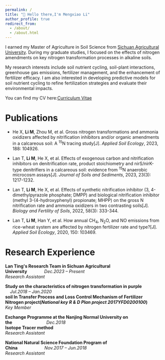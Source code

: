 ```yaml
---
permalink: /
title: "👋 Hello there,I'm Mengxiao Li"
author_profile: true
redirect_from: 
  - /about/
  - /about.html
---
```


I earned my Master of Agriculture in Soil Science from [Sichuan Agricultural University](https://www.sicau.edu.cn). During my graduate studies, I focused on the effects of nitrogen amendments on key nitrogen transformation processes in alkaline soils. 

My research interests include soil nutrient cycling, soil-plant interactions, greenhouse gas emissions, fertilizer management, and the enhancement of fertilizer efficacy. I am also interested in developing predictive models for soil nutrient cycling to refine fertilization strategies and evaluate their environmental impacts. 

You can find my CV here:[Curriculum Vitae ](../assets/CV.pdf)

Publications
======
- He X, **Li M**, Zhou M, et al. Gross nitrogen transformations and ammonia oxidizers affected by nitrification inhibitors and/or organic amendments in a calcareous soil: A <sup>15</sup>N tracing study[J]. *Applied Soil Ecology*, 2023, 188: 104926.

- Lan T, **Li M**, He X, et al. Effects of exogenous carbon and nitrification inhibitors on denitrification rate, product stoichiometry and nirS/nirK-type denitrifiers in a calcareous soil: evidence from <sup>15</sup>N anaerobic microcosm assays[J]. *Journal of Soils and Sediments*, 2023, 23(3): 1217-1232.

- Lan T, **Li M**, He X, et al. Effects of synthetic nitrification inhibitor (3, 4-dimethylpyrazole phosphate; DMPP) and biological nitrification inhibitor (methyl 3-(4-hydroxyphenyl) propionate; MHPP) on the gross N nitrification rate and ammonia oxidizers in two contrasting soils[J]. *Biology and Fertility of Soils*, 2022, 58(3): 333-344.

- Lan T, **Li M**, Han Y, et al. How annual CH<sub>4</sub>, N<sub>2</sub>O, and NO emissions from rice-wheat system are affected by nitrogen fertilizer rate and type?[J]. *Applied Soil Ecology*, 2020, 150: 103469.

Research Experience
======
**Lan Ting's Research Team in Sichuan Agricultural University**&nbsp;&nbsp;&nbsp;&nbsp;&nbsp;&nbsp;&nbsp;&nbsp;&nbsp;&nbsp;&nbsp;&nbsp;&nbsp;&nbsp;*Dec.2023 – Present*  
*Research Assistant*
  
**Study on the characteristics of nitrogen transformation in purple** &nbsp;&nbsp;&nbsp;&nbsp;*Jul.2018 – Jan.2020*   
**soil In Transfer Process and Loss Control Mechanism of Fertilizer**   
**Nitrogen project(*National key R & D Plan project 2017YFD0200100*)**    
*Key Member*
 

**Exchange Programme at the Nanjing Normal University on the**&nbsp;&nbsp;&nbsp;&nbsp;&nbsp;&nbsp;&nbsp;&nbsp;&nbsp;&nbsp;&nbsp;&nbsp;&nbsp;&nbsp;&nbsp;&nbsp;&nbsp;&nbsp;&nbsp;&nbsp;&nbsp;&nbsp;&nbsp;&nbsp;&nbsp;&nbsp;&nbsp;&nbsp;*Dec.2018*     
**Isotope Tracer method**    
*Research Assistant*
  

**National Natural Science Foundation Program of China**&nbsp;&nbsp;&nbsp;&nbsp;&nbsp;&nbsp;&nbsp;&nbsp;&nbsp;&nbsp;&nbsp;&nbsp;&nbsp;&nbsp;&nbsp;&nbsp;&nbsp;&nbsp;&nbsp;&nbsp;&nbsp;&nbsp;*Nov.2017 – Jun.2018*                          
*Research Assistant*
  

